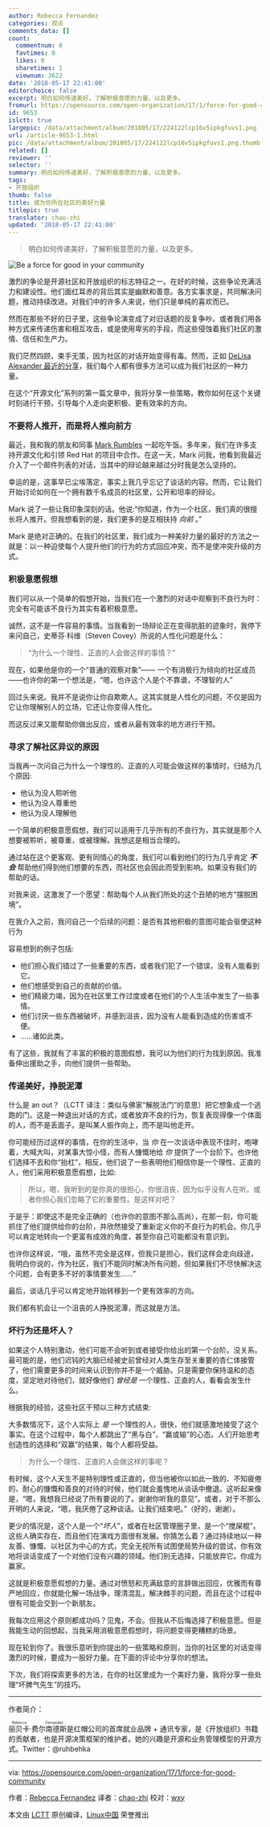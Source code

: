 ```yaml
---
author: Rebecca Fernandez
categories: 观点
comments_data: []
count:
  commentnum: 0
  favtimes: 0
  likes: 0
  sharetimes: 1
  viewnum: 3622
date: '2018-05-17 22:41:00'
editorchoice: false
excerpt: 明白如何传递美好，了解积极意愿的力量，以及更多。
fromurl: https://opensource.com/open-organization/17/1/force-for-good-community
id: 9653
islctt: true
largepic: /data/attachment/album/201805/17/224122lcp16v5ipkgfuvs1.png
url: /article-9653-1.html
pic: /data/attachment/album/201805/17/224122lcp16v5ipkgfuvs1.png.thumb.jpg
related: []
reviewer: ''
selector: ''
summary: 明白如何传递美好，了解积极意愿的力量，以及更多。
tags:
- 开放组织
thumb: false
title: 成为你所在社区的美好力量
titlepic: true
translator: chao-zhi
updated: '2018-05-17 22:41:00'
---
```



> 
> 明白如何传递美好，了解积极意愿的力量，以及更多。
> 
> 
> 


![Be a force for good in your community](/data/attachment/album/201805/17/224122lcp16v5ipkgfuvs1.png)


激烈的争论是开源社区和开放组织的标志特征之一。在好的时候，这些争论充满活力和建设性。他们面红耳赤的背后其实是幽默和善意。各方实事求是，共同解决问题，推动持续改进。对我们中的许多人来说，他们只是单纯的喜欢而已。


然而在那些不好的日子里，这些争论演变成了对旧话题的反复争吵。或者我们用各种方式来传递伤害和相互攻击，或是使用卑劣的手段，而这些侵蚀着我们社区的激情、信任和生产力。


我们茫然四顾，束手无策，因为社区的对话开始变得有毒。然而，正如 [DeLisa Alexander 最近的分享](https://opensource.com/business/15/5/5-ways-promote-inclusive-environment)，我们每个人都有很多方法可以成为我们社区的一种力量。


在这个“开源文化”系列的第一篇文章中，我将分享一些策略，教你如何在这个关键时刻进行干预，引导每个人走向更积极、更有效率的方向。


### 不要将人推开，而是将人推向前方


最近，我和我的朋友和同事 [Mark Rumbles](https://twitter.com/leadership_365) 一起吃午饭。多年来，我们在许多支持开源文化和引领 Red Hat 的项目中合作。在这一天，Mark 问我，他看到我最近介入了一个邮件列表的对话，当其中的辩论越来越过分时我是怎么坚持的。


幸运的是，这事早已尘埃落定，事实上我几乎忘记了谈话的内容。然而，它让我们开始讨论如何在一个拥有数千名成员的社区里，公开和坦率的辩论。


Mark 说了一些让我印象深刻的话。他说:“你知道，作为一个社区，我们真的很擅长将人推开。但我想看到的是，我们更多的是互相扶持 *向前* 。”


Mark 是绝对正确的。在我们的社区里，我们成为一种美好力量的最好的方法之一就是：以一种迫使每个人提升他们的行为的方式回应冲突，而不是使冲突升级的方式。


### 积极意愿假想


我们可以从一个简单的假想开始，当我们在一个激烈的对话中观察到不良行为时：完全有可能该不良行为其实有着积极意愿。


诚然，这不是一件容易的事情。当我看到一场辩论正在变得肮脏的迹象时，我停下来问自己，史蒂芬·科维（Steven Covey）所说的人性化问题是什么：



> 
> “为什么一个理性、正直的人会做这样的事情？”
> 
> 
> 


现在，如果他是你的一个“普通的观察对象”—— 一个有消极行为倾向的社区成员——也许你的第一个想法是，“嗯，也许这个人是个不靠谱，不理智的人”


回过头来说。我并不是说你让你自欺欺人。这其实就是人性化的问题，不仅是因为它让你理解别人的立场，它还让你变得人性化。


而这反过来又能帮助你做出反应，或者从最有效率的地方进行干预。


### 寻求了解社区异议的原因


当我再一次问自己为什么一个理性的、正直的人可能会做这样的事情时，归结为几个原因:


* 他认为没人聆听他
* 他认为没人尊重他
* 他认为没人理解他


一个简单的积极意愿假想，我们可以适用于几乎所有的不良行为，其实就是那个人想要被聆听，被尊重，或被理解。我想这是相当合理的。


通过站在这个更客观、更有同情心的角度，我们可以看到他们的行为几乎肯定 ***不会*** 帮助他们得到他们想要的东西，而社区也会因此而受到影响。如果没有我们的帮助的话。


对我来说，这激发了一个愿望：帮助每个人从我们所处的这个丑陋的地方“摆脱困境”。


在我介入之前，我问自己一个后续的问题：是否有其他积极的意图可能会驱使这种行为


容易想到的例子包括:


* 他们担心我们错过了一些重要的东西，或者我们犯了一个错误，没有人能看到它。
* 他们想感受到自己的贡献的价值。
* 他们精疲力竭，因为在社区里工作过度或者在他们的个人生活中发生了一些事情。
* 他们讨厌一些东西被破坏，并感到沮丧，因为没有人能看到造成的伤害或不便。
* ……诸如此类。


有了这些，我就有了丰富的积极的意图假想，我可以为他们的行为找到原因。我准备伸出援助之手，向他们提供一些帮助。


### 传递美好，挣脱泥潭


什么是 an out？（LCTT 译注：类似与佛家“解脱法门”的意思）把它想象成一个逃跑的门。这是一种退出对话的方式，或者放弃不良的行为，恢复表现得像一个体面的人，而不是丢面子。是叫某人振作向上，而不是叫他走开。


你可能经历过这样的事情，在你的生活中，当 *你* 在一次谈话中表现不佳时，咆哮着，大喊大叫，对某事大惊小怪，而有人慷慨地给 *你* 提供了一个台阶下。也许他们选择不去和你“抬杠”，相反，他们说了一些表明他们相信你是一个理性、正直的人，他们采用积极意愿假想，比如:



> 
> 所以，嗯，我听到的是你真的很担心，你很沮丧，因为似乎没有人在听。或者你担心我们忽略了它的重要性。是这样对吧？
> 
> 
> 


于是乎：即使这不是完全正确的（也许你的意图不那么高尚），在那一刻，你可能抓住了他们提供给你的台阶，并欣然接受了重新定义你的不良行为的机会。你几乎可以肯定地转向一个更富有成效的角度，甚至你自己可能都没有意识到。


也许你这样说，“哦，虽然不完全是这样，但我只是担心，我们这样会走向歧途，我明白你说的，作为社区，我们不能同时解决所有问题，但如果我们不尽快解决这个问题，会有更多不好的事情要发生……”


最后，谈话几乎可以肯定地开始转移到一个更有效率的方向。


我们都有机会让一个沮丧的人挣脱泥潭，而这就是方法。


### 坏行为还是坏人？


如果这个人特别激动，他们可能不会听到或者接受你给出的第一个台阶。没关系。最可能的是，他们迟钝的大脑已经被史前曾经对人类生存至关重要的杏仁体接管了，他们需要更多的时间来认识到你并不是一个威胁。只是需要你保持温和的态度，坚定地对待他们，就好像他们 *曾经是* 一个理性、正直的人，看看会发生什么。


根据我的经验，这些社区干预以三种方式结束:


大多数情况下，这个人实际上 *是* 一个理性的人，很快，他们就感激地接受了这个事实。在这个过程中，每个人都跳出了“黑与白”，“赢或输”的心态。人们开始思考创造性的选择和“双赢”的结果，每个人都将受益。



> 
> 为什么一个理性、正直的人会做这样的事呢？
> 
> 
> 


有时候，这个人天生不是特别理性或正直的，但当他被你以如此一致的、不知疲倦的、耐心的慷慨和善良的对待的时候，他们就会羞愧地从谈话中撤退。这听起来像是，“嗯，我想我已经说了所有要说的了。谢谢你听我的意见”。或者，对于不那么开明的人来说，“嗯，我厌倦了这种谈话。让我们结束吧。”（好的，谢谢）。


更少的情况是，这个人是一个“*坏人*”，或者在社区管理圈子里，是一个“搅屎棍”。这些人确实存在，而且他们在演戏方面很有发展。你猜怎么着？通过持续地以一种友善、慷慨、以社区为中心的方式，完全无视所有试图使局势升级的尝试，你有效地将谈话变成了一个对他们没有兴趣的领域。他们别无选择，只能放弃它。你成为赢家。


这就是积极意愿假想的力量。通过对愤怒和充满敌意的言辞做出回应，优雅而有尊严地回应，你就能化解一场战争，理清混乱，解决棘手的问题，而且在这个过程中很有可能会交到一个新朋友。


我每次应用这个原则都成功吗？见鬼，不会。但我从不后悔选择了积极意愿。但是我能生动的回想起，当我采用消极意愿假想时，将问题变得更糟糕的场景。


现在轮到你了。我很乐意听到你提出的一些策略和原则，当你的社区里的对话变得激烈的时候，要成为一股好力量。在下面的评论中分享你的想法。


下次，我们将探索更多的方法，在你的社区里成为一个美好力量，我将分享一些处理“坏脾气先生”的技巧。




---


作者简介：


<ruby> 丽贝卡·费尔南德斯 <rp>  （ </rp> <rt>  Rebecca Fernandez </rt> <rp>  ） </rp></ruby>是红帽公司的首席就业品牌 + 通讯专家，是《开放组织》书籍的贡献者，也是开源决策框架的维护者。她的兴趣是开源和业务管理模型的开源方式。Twitter：@ruhbehka




---


via: <https://opensource.com/open-organization/17/1/force-for-good-community>


作者：[Rebecca Fernandez](https://opensource.com/users/rebecca) 译者：[chao-zhi](https://github.com/chao-zhi) 校对：[wxy](https://github.com/wxy)


本文由 [LCTT](https://github.com/LCTT/TranslateProject) 原创编译，[Linux中国](https://linux.cn/) 荣誉推出